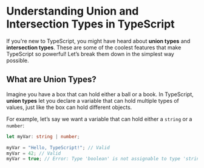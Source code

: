 # Understanding Union and Intersection Types in TypeScript

If you're new to TypeScript, you might have heard about **union types** and **intersection types**. These are some of the coolest features that make TypeScript so powerful! Let’s break them down in the simplest way possible.

## What are Union Types?

Imagine you have a box that can hold either a ball or a book. In TypeScript, **union types** let you declare a variable that can hold multiple types of values, just like the box can hold different objects.

For example, let’s say we want a variable that can hold either a `string` or a `number`:

```typescript
let myVar: string | number;

myVar = "Hello, TypeScript!"; // Valid
myVar = 42; // Valid
myVar = true; // Error: Type 'boolean' is not assignable to type 'string | number'
